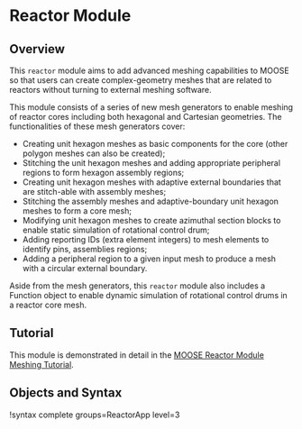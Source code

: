 # Reactor Module

## Overview

This `reactor` module aims to add advanced meshing capabilities to MOOSE so that users can create complex-geometry meshes that are related to reactors without turning to external meshing software.

This module consists of a series of new mesh generators to enable meshing of reactor cores including both hexagonal and Cartesian geometries. The functionalities of these mesh generators cover:

- Creating unit hexagon meshes as basic components for the core (other polygon meshes can also be created);
- Stitching the unit hexagon meshes and adding appropriate peripheral regions to form hexagon assembly regions;
- Creating unit hexagon meshes with adaptive external boundaries that are stitch-able with assembly meshes;
- Stitching the assembly meshes and adaptive-boundary unit hexagon meshes to form a core mesh;
- Modifying unit hexagon meshes to create azimuthal section blocks to enable static simulation of rotational control drum;
- Adding reporting IDs (extra element integers) to mesh elements to identify pins, assemblies regions;
- Adding a peripheral region to a given input mesh to produce a mesh with a circular external boundary.

Aside from the mesh generators, this `reactor` module also includes a Function object to enable dynamic simulation of rotational control drums in a reactor core mesh.

## Tutorial

This module is demonstrated in detail in the [MOOSE Reactor Module Meshing Tutorial](tutorial04_meshing/index.md).

## Objects and Syntax

!syntax complete groups=ReactorApp level=3
